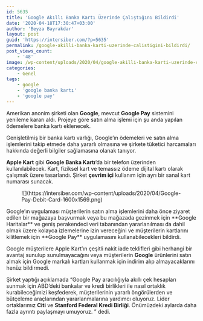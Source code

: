 ```yaml
---
id: 5635
title: 'Google Akıllı Banka Kartı Üzerinde Çalıştığını Bildirdi'
date: '2020-04-18T17:30:47+03:00'
author: 'Beyza Bayrakdar'
layout: post
guid: 'https://intersiber.com/?p=5635'
permalink: /google-akilli-banka-karti-uzerinde-calistigini-bildirdi/
post_views_count:
    - '48'
image: /wp-content/uploads/2020/04/google-akilli-banka-karti-uzerinde-calistigini-bildirdi-1.jpg
categories:
    - Genel
tags:
    - google
    - 'google banka kartı'
    - 'google pay'
---
```


Amerikan anonim şirketi olan **Google**, mevcut **Google Pay** sistemini yenileme kararı aldı. Projeye göre satın alma işlemi için şu anda yapılan ödemelere banka kartı eklenecek.

Genişletilmiş bir banka kartı varlığı, Google’ın ödemeleri ve satın alma işlemlerini takip etmede daha yararlı olmasına ve şirkete tüketici harcamaları hakkında değerli bilgiler sağlamasına olanak tanıyor.

**Apple Kart** gibi **Google Banka Kartı**‘da bir telefon üzerinden kullanılabilecek. Kart, fiziksel kart ve temassız ödeme dijital kartı olarak çalışmak üzere tasarlandı. Şirket **çevrim içi** kullanım için ayrı bir sanal kart numarası sunacak.

<figure class="wp-block-image size-large">![](https://intersiber.com/wp-content/uploads/2020/04/Google-Pay-Debit-Card-1600x1569.png)</figure>Google’ın uygulaması müşterilerin satın alma işlemlerini daha önce ziyaret edilen bir mağazaya başvurmak veya bu mağazada gezinmek için **Google Haritalar** ve geniş perakendeci veri tabanından yararlanılması da dahil olmak üzere kolayca izlemelerine izin vereceğini ve müşterilerin kartlarını kilitlemek için **Google Pay** uygulamasını kullanabilecekleri bildirdi.

Google müşterilere Apple Kart’ın çeşitli nakit iade teklifleri gibi herhangi bir avantaj sunulup sunulmayacağını veya müşterilerin **Google** ürünlerini satın almak için Google markalı kartları kullanmak için indirim alıp almayacaklarını henüz bildirmedi.

Şirket yaptığı açıklamada “Google Pay aracılığıyla akıllı çek hesapları sunmak için ABD’deki bankalar ve kredi birlikleri ile nasıl ortaklık kurabileceğimizi keşfederek, müşterilerinin yararlı öngörülerden ve bütçeleme araçlarından yararlanmalarına yardımcı oluyoruz. Lider ortaklarımız **Citi** ve **Stanford Federal Kredi Birliği**. Önümüzdeki aylarda daha fazla ayrıntı paylaşmayı umuyoruz. ” dedi.